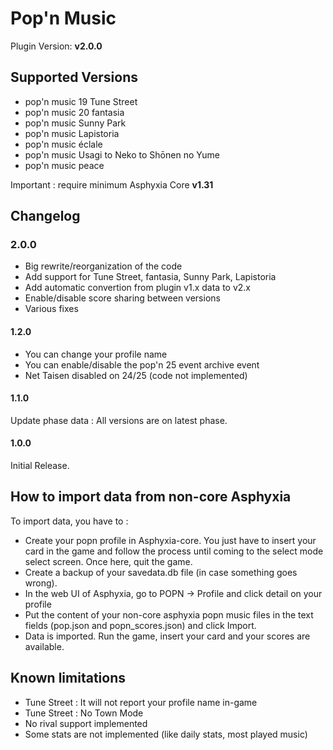 # Pop'n Music

Plugin Version: **v2.0.0**

## Supported Versions
- pop'n music 19 Tune Street
- pop'n music 20 fantasia
- pop'n music Sunny Park
- pop'n music Lapistoria
- pop'n music éclale
- pop'n music Usagi to Neko to Shōnen no Yume
- pop'n music peace

Important : require minimum Asphyxia Core **v1.31**

## Changelog

### 2.0.0
* Big rewrite/reorganization of the code
* Add support for Tune Street, fantasia, Sunny Park, Lapistoria
* Add automatic convertion from plugin v1.x data to v2.x
* Enable/disable score sharing between versions
* Various fixes

#### 1.2.0
* You can change your profile name
* You can enable/disable the pop'n 25 event archive event
* Net Taisen disabled on 24/25 (code not implemented)

#### 1.1.0
Update phase data : All versions are on latest phase.

#### 1.0.0
Initial Release.

## How to import data from non-core Asphyxia
To import data, you have to :
* Create your popn profile in Asphyxia-core. You just have to insert your card in the game and follow the process until coming to the select mode select screen. Once here, quit the game.
* Create a backup of your savedata.db file (in case something goes wrong).
* In the web UI of Asphyxia, go to POPN -> Profile and click detail on your profile
* Put the content of your non-core asphyxia popn music files in the text fields (pop.json and popn_scores.json) and click Import.
* Data is imported. Run the game, insert your card and your scores are available.

## Known limitations
* Tune Street : It will not report your profile name in-game
* Tune Street : No Town Mode
* No rival support implemented
* Some stats are not implemented (like daily stats, most played music)